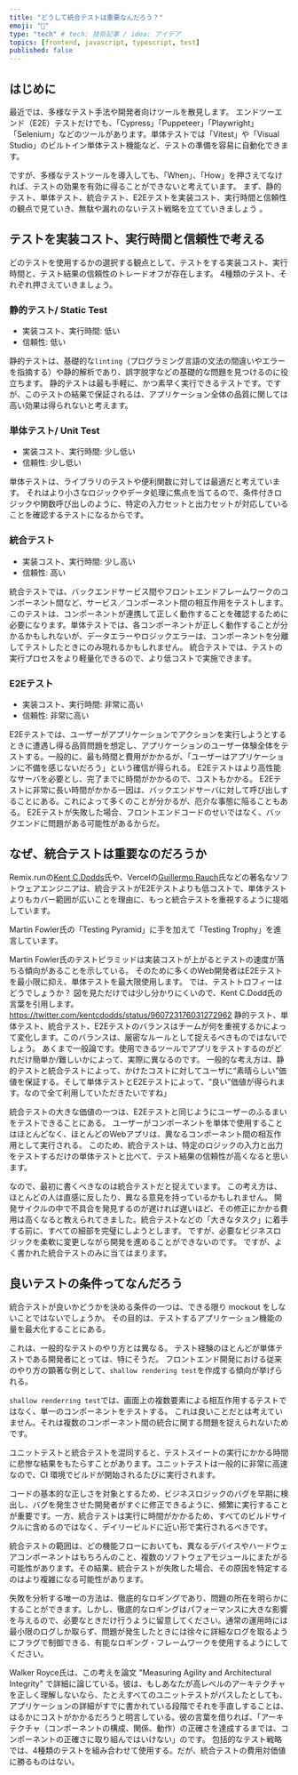 ```yaml
---
title: "どうして統合テストは重要なんだろう？"
emoji: "🌊"
type: "tech" # tech: 技術記事 / idea: アイデア
topics: [frontend, javascript, typescript, test]
published: false
---
```

## はじめに
最近では、多様なテスト手法や開発者向けツールを散見します。
エンドツーエンド（E2E）テストだけでも、「Cypress」「Puppeteer」「Playwright」「Selenium」などのツールがあります。単体テストでは「Vitest」や「Visual Studio」のビルトイン単体テスト機能など、テストの準備を容易に自動化できます。

ですが、多様なテストツールを導入しても、「When」、「How」を押さえてなければ、テストの効果を有効に得ることができないと考えています。
まず、静的テスト、単体テスト、統合テスト、E2Eテストを実装コスト、実行時間と信頼性の観点で見ていき、無駄や漏れのないテスト戦略を立てていきましょう 。

## テストを実装コスト、実行時間と信頼性で考える
どのテストを使用するかの選択する観点として、テストをする実装コスト、実行時間と、テスト結果の信頼性のトレードオフが存在します。
4種類のテスト、それぞれ押さえていきましょう。

### 静的テスト/ Static Test
- 実装コスト、実行時間: 低い
- 信頼性: 低い

静的テストは、基礎的な`linting`（プログラミング言語の文法の間違いやエラーを指摘する）や静的解析であり、誤字脱字などの基礎的な問題を見つけるのに役立ちます。
静的テストは最も手軽に、かつ素早く実行できるテストです。ですが、このテストの結果で保証されるは、アプリケーション全体の品質に関しては高い効果は得られないと考えます。

### 単体テスト/ Unit Test
- 実装コスト、実行時間: 少し低い 
- 信頼性: 少し低い 

単体テストは、ライブラリのテストや便利関数に対しては最適だと考えています。
それはより小さなロジックやデータ処理に焦点を当てるので、条件付きロジックや関数呼び出しのように、特定の入力セットと出力セットが対応していることを確認するテストになるからです。

### 統合テスト
- 実装コスト、実行時間: 少し高い 
- 信頼性: 高い   

統合テストでは、バックエンドサービス間やフロントエンドフレームワークのコンポーネント間など、サービス／コンポーネント間の相互作用をテストします。
このテストは、コンポーネントが連携して正しく動作することを確認するために必要になります。単体テストでは、各コンポーネントが正しく動作することが分かるかもしれないが、データエラーやロジックエラーは、コンポーネントを分離してテストしたときにのみ現れるかもしれません。
統合テストでは、テストの実行プロセスをより軽量化できるので、より低コストで実施できます。

### E2Eテスト
- 実装コスト、実行時間: 非常に高い
- 信頼性: 非常に高い

E2Eテストでは、ユーザーがアプリケーションでアクションを実行しようとするときに遭遇し得る品質問題を想定し、アプリケーションのユーザー体験全体をテストする。一般的に、最も時間と費用がかかるが、「ユーザーはアプリケーションに不備を感じないだろう」という確信が得られる。
E2Eテストはより高性能なサーバを必要とし、完了までに時間がかかるので、コストもかかる。
E2Eテストに非常に長い時間がかかる一因は、バックエンドサーバに対して呼び出しすることにある。これによって多くのことが分かるが、厄介な事態に陥ることもある。
E2Eテストが失敗した場合、フロントエンドコードのせいではなく、バックエンドに問題がある可能性があるからだ。

## なぜ、統合テストは重要なのだろうか
Remix.runの[Kent C.Dodds](https://twitter.com/kentcdodds)氏や、Vercelの[Guillermo Rauch](https://twitter.com/rauchg)氏などの著名なソフトウェアエンジニアは、統合テストがE2Eテストよりも低コストで、単体テストよりもカバー範囲が広いことを理由に、もっと統合テストを重視するように提唱しています。

Martin Fowler氏の「Testing Pyramid」に手を加えて「Testing Trophy」を進言しています。

Martin Fowler氏のテストピラミッドは実装コストが上がるとテストの速度が落ちる傾向があることを示している。
そのために多くのWeb開発者はE2Eテストを最小限に抑え、単体テストを最大限使用します。
では、テストトロフィーはどうでしょうか？
図を見ただけでは少し分かりにくいので、Kent C.Dodd氏の言葉を引用します。
https://twitter.com/kentcdodds/status/960723176031272962
静的テスト、単体テスト、統合テスト、E2Eテストのバランスはチームが何を重視するかによって変化します。このバランスは、厳密なルールとして捉えるべきものではないでしょう。
あくまで一般論です。使用できるツールでアプリをテストするのがどれだけ簡単か/難しいかによって、実際に異なるのです。
一般的な考え方は、静的テストと統合テストによって、かけたコストに対してユーザに“素晴らしい”価値を保証する。そして単体テストとE2Eテストによって、“良い”価値が得られます。なので全て利用していただきたいですね」

統合テストの大きな価値の一つは、E2Eテストと同じようにユーザーのふるまいをテストできることにある。
ユーザーがコンポーネントを単体で使用することはほとんどなく、ほとんどのWebアプリは、異なるコンポーネント間の相互作用として実行される。
このため、統合テストは、特定のロジックの入力と出力をテストするだけの単体テストと比べて、テスト結果の信頼性が高くなると思います。

なので、最初に書くべきなのは統合テストだと捉えています。 この考え方は、ほとんどの人は直感に反したり、異なる意見を持っているかもしれません。
開発サイクルの中で不具合を発見するのが遅ければ遅いほど、その修正にかかる費用は高くなると教えられてきました。統合テストなどの「大きなタスク」に着手する前に、すべての細部を完璧にしようとします。
ですが、必要なビジネスロジックを柔軟に変更しながら開発を進めることができないのです。
ですが、よく書かれた統合テストのみに当てはまります。

## 良いテストの条件ってなんだろう
統合テストが良いかどうかを決める条件の一つは、できる限り mockout をしないことではないでしょうか。
その目的は、テストするアプリケーション機能の量を最大化することにある。

これは、一般的なテストのやり方とは異なる。
テスト経験のほとんどが単体テストである開発者にとっては、特にそうだ。
フロントエンド開発における従来のやり方の顕著な例として、`shallow rendering test`を作成する傾向が挙げられる。

`shallow renderring test`では、画面上の複数要素による相互作用するテストではなく、単一のコンポーネントをテストする。
これは良いことだとは考えていません。それは複数のコンポーネント間の統合に関する問題を捉えられないためです。

ユニットテストと統合テストを混同すると、テストスイートの実行にかかる時間に悲惨な結果をもたらすことがあります。ユニットテストは一般的に非常に高速なので、CI 環境でビルドが開始されるたびに実行されます。

コードの基本的な正しさを対象とするため、ビジネスロジックのバグを早期に検出し、バグを発生させた開発者がすぐに修正できるように、頻繁に実行することが重要です。一方、統合テストは実行に時間がかかるため、すべてのビルドサイクルに含めるのではなく、デイリービルドに近い形で実行されるべきです。

統合テストの範囲は、どの機能フローにおいても、異なるデバイスやハードウェアコンポーネントはもちろんのこと、複数のソフトウェアモジュールにまたがる可能性があります。その結果、統合テストが失敗した場合、その原因を特定するのはより複雑になる可能性があります。

失敗を分析する唯一の方法は、徹底的なロギングであり、問題の所在を明らかにすることができます。しかし、徹底的なロギングはパフォーマンスに大きな影響を与えるので、必要なときだけ行うように留意してください。通常の運用時には最小限のログしか取らず、問題が発生したときには徐々に詳細なログを取るようにフラグで制御できる、有能なロギング・フレームワークを使用するようにしてください。

Walker Royce氏は、この考えを論文 "Measuring Agility and Architectural Integrity" で詳細に論じている。彼は、もしあなたが高レベルのアーキテクチャを正しく理解しないなら、たとえすべてのユニットテストがパスしたとしても、アプリケーションの詳細がすでに書かれている段階でそれを手直しすることは、はるかにコストがかかるだろうと明言している。彼の言葉を借りれば、「アーキテクチャ（コンポーネントの構成、関係、動作）の正確さを達成するまでは、コンポーネントの正確さに取り組んではいけない」のです。
包括的なテスト戦略では、4種類のテストを組み合わせて使用する。だが、統合テストの費用対価値に勝るものはない。